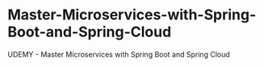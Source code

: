 # Master-Microservices-with-Spring-Boot-and-Spring-Cloud
UDEMY - Master Microservices with Spring Boot and Spring Cloud
